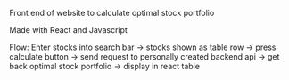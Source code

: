 Front end of website to calculate optimal stock portfolio

Made with React and Javascript

Flow:
Enter stocks into search bar -> 
stocks shown as table row -> 
press calculate button -> 
send request to personally created backend api -> 
get back optimal stock portfolio -> 
display in react table
